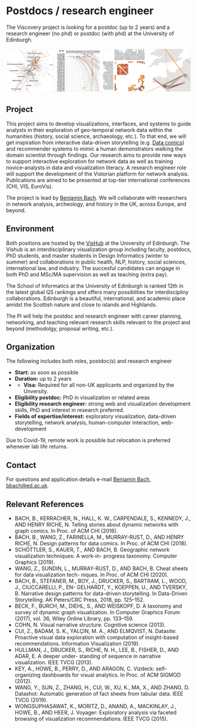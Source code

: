 # Postdocs / research engineer

The Viscovery project is looking for a postdoc (up to 2 years) and a research engineer (no phd) or postdoc (with phd) at the University of Edinburgh. 


![](figures/vistorian.png)


## Project

This project aims to develop visualizations, interfaces, and systems to guide analysts in their exploration of geo-temporal network data within the humanities (history, social science, archaeology, etc.). To that end, we will get inspiration from interactive data-driven storytelling (e.g. [Data comics](datacomics.net)) and recommender systems to mimic a human demonstrators walking the domain scientist through findings. Our research aims to provide new ways to support interactive exploration for network data as well as training novice-analysts in data and visualization literacy. A research engineer role will support the development of the Vistorian platform for network analysis. Publications are aimed to be presented at top-tier international conferences (CHI, VIS, EuroVis).

The project is lead by [Benjamin Bach](http://benjbach.me). We will collaborate with researchers in network analysis, archeology, and history in the UK, across Europe, and beyond.

## Environment

Both positions are hosted by the [VisHub](visualinteractivedata.github.io) at the University of Edinburgh. The Vishub is an interdisciplinary visualization group including faculty, postdocs, PhD students, and master students in Design Informatics (winter to summer) and collaborations in public health, NLP, history, social sciences, international law, and industry. The succesful candidates can engage in both PhD and MSc/MA supervision as well as teaching (extra pay). 

The School of Informatics at the University of Edinburgh is ranked 12th in the latest global QS rankings and offers many possiblities for interdiscipliny collaborations. Edinburgh is a beautiful, international, and academic place amidst the Scottish nature and close to islands and Highlands. 

The PI will help the postdoc and research engineer with career planning, networking, and teaching relevant research skills relevant to the project and beyond (methodolgy, proposal writing, etc.).

## Organization

The following includes both roles, postdoc(s) and research engineer

* **Start:** as soon as possible
* **Duration:** up to 2 years
* * **Visa:** Required for all non-UK applicants and organized by the Unversity.
* **Eligibility postdoc:** PhD in visualization or related areas 
* **Eligibility research engineer:** strong web and visualization development skills, PhD and interest in research preferred. 
* **Fields of expertise/interest:** exploratory visualization, data-driven storytelling, network analysis, human-computer interaction, web-development

Due to Covid-19, remote work is possible but relocation is preferred whenever lab life returns.

## Contact

For questions and application details e-mail [Benjamin Bach, bbach@ed.ac.uk](mailto:bbach@ed.ac.uk).

## Relevant References

* BACH, B., KERRACHER, N., HALL, K. W., CARPENDALE, S., KENNEDY, J., AND HENRY RICHE, N. Telling stories about dynamic networks with graph comics. In Proc. of ACM CHI (2016).
* BACH, B., WANG, Z., FARINELLA, M., MURRAY-RUST, D., AND HENRY RICHE, N. Design patterns for data comics. In Proc. of ACM CHI (2018).
* SCHÖTTLER, S., KAUER, T., AND BACH, B. Geographic network visualization techniques: A work-in- progress taxonomy. Computer Graphics (2019).
* WANG, Z., SUNDIN, L., MURRAY-RUST, D., AND BACH, B. Cheat sheets for data visualization tech- niques. In Proc. of ACM CHI (2020).
* BACH, B., STEFANER, M., BOY, J., DRUCKER, S., BARTRAM, L., WOOD, J., CIUCCARELLI, P., EN- GELHARDT, Y., KOEPPEN, U., AND TVERSKY, B. Narrative design patterns for data-driven storytelling. In Data-Driven Storytelling. AK Peters/CRC Press, 2018, pp. 125–152.
* BECK, F., BURCH, M., DIEHL, S., AND WEISKOPF, D. A taxonomy and survey of dynamic graph visualization. In Computer Graphics Forum (2017), vol. 36, Wiley Online Library, pp. 133–159.
* COHN, N. Visual narrative structure. Cognitive science (2013).
* CUI, Z., BADAM, S. K., YALÇIN, M. A., AND ELMQVIST, N. Datasite: Proactive visual data exploration
with computation of insight-based recommendations. Information Visualization (2019).
* HULLMAN, J., DRUCKER, S., RICHE, N. H., LEE, B., FISHER, D., AND ADAR, E. A deeper under-
standing of sequence in narrative visualization. IEEE TVCG (2013).
* KEY, A., HOWE, B., PERRY, D., AND ARAGON, C. Vizdeck: self-organizing dashboards for visual
analytics. In Proc. of ACM SIGMOD (2012).
* WANG, Y., SUN, Z., ZHANG, H., CUI, W., XU, K., MA, X., AND ZHANG, D. Datashot: Automatic
generation of fact sheets from tabular data. IEEE TVCG (2019).
* WONGSUPHASAWAT, K., MORITZ, D., ANAND, A., MACKINLAY, J., HOWE, B., AND HEER, J. Voyager:
Exploratory analysis via faceted browsing of visualization recommendations. IEEE TVCG (2015).
